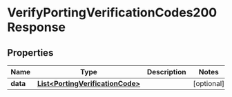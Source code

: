 

# VerifyPortingVerificationCodes200Response


## Properties

| Name | Type | Description | Notes |
|------------ | ------------- | ------------- | -------------|
|**data** | [**List&lt;PortingVerificationCode&gt;**](PortingVerificationCode.md) |  |  [optional] |




